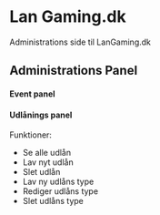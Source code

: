 # Lan Gaming.dk
Administrations side til LanGaming.dk


## Administrations Panel

#### Event panel

#### Udlånings panel

Funktioner:
  - Se alle udlån
  - Lav nyt udlån
  - Slet udlån
  - Lav ny udlåns type
  - Rediger udlåns type
  - Slet udlåns type
